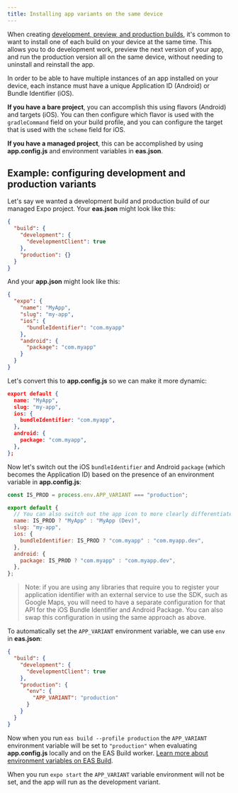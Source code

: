```yaml
---
title: Installing app variants on the same device
---
```


When creating [development, preview, and production builds](../eas-json.md#common-use-cases), it's common to want to install one of each build on your device at the same time. This allows you to do development work, preview the next version of your app, and run the production version all on the same device, without needing to uninstall and reinstall the app.

In order to be able to have multiple instances of an app installed on your device, each instance must have a unique Application ID (Android) or Bundle Identifier (iOS).

**If you have a bare project**, you can accomplish this using flavors (Android) and targets (iOS). You can then configure which flavor is used with the `gradleCommand` field on your build profile, and you can configure the target that is used with the `scheme` field for iOS. 

**If you have a managed project**, this can be accomplished by using **app.config.js** and environment variables in **eas.json**.

## Example: configuring development and production variants

Let's say we wanted a development build and production build of our managed Expo project. Your **eas.json** might look like this:

```json
{
  "build": {
    "development": {
      "developmentClient": true
    },
    "production": {}
  }
}
```

And your **app.json** might look like this:

```json
{
  "expo": {
    "name": "MyApp",
    "slug": "my-app",
    "ios": {
      "bundleIdentifier": "com.myapp"
    },
    "android": {
      "package": "com.myapp"
    }
  }
}
```

Let's convert this to **app.config.js** so we can make it more dynamic:

```json
export default {
  name: "MyApp",
  slug: "my-app",
  ios: {
    bundleIdentifier: "com.myapp",
  },
  android: {
    package: "com.myapp",
  },
};
```

Now let's switch out the iOS `bundleIdentifier` and Android `package` (which becomes the Application ID) based on the presence of an environment variable in **app.config.js**:

```js
const IS_PROD = process.env.APP_VARIANT === "production";

export default {
  // You can also switch out the app icon to more clearly differentiate the app
  name: IS_PROD ? "MyApp" : "MyApp (Dev)",
  slug: "my-app",
  ios: {
    bundleIdentifier: IS_PROD ? "com.myapp" : "com.myapp.dev",
  },
  android: {
    package: IS_PROD ? "com.myapp" : "com.myapp.dev",
  },
};
```

> Note: if you are using any libraries that require you to register your application identifier with an external service to use the SDK, such as Google Maps, you will need to have a separate configuration for that API for the iOS Bundle Identifier and Android Package. You can also swap this configuration in using the same approach as above.

To automatically set the `APP_VARIANT` environment variable, we can use `env` in **eas.json**:

```json
{
  "build": {
    "development": {
      "developmentClient": true
    },
    "production": {
      "env": {
        "APP_VARIANT": "production"
      }
    }
  }
}
```

Now when you run `eas build --profile production` the `APP_VARIANT` environment variable will be set to `"production"` when evaluating **app.config.js** locally and on the EAS Build worker. [Learn more about environment variables on EAS Build](./variables.md).

When you run `expo start` the `APP_VARIANT` variable environment will not be set, and the app will run as the development variant.